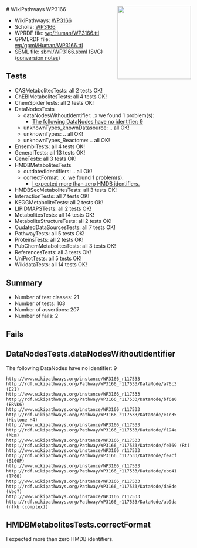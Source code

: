 <img style="float: right; width: 200px" src="../logo.png" />
# WikiPathways WP3166

* WikiPathways: [WP3166](https://identifiers.org/wikipathways:WP3166)
* Scholia: [WP3166](https://scholia.toolforge.org/wikipathways/WP3166)
* WPRDF file: [wp/Human/WP3166.ttl](../wp/Human/WP3166.ttl)
* GPMLRDF file: [wp/gpml/Human/WP3166.ttl](../wp/gpml/Human/WP3166.ttl)
* SBML file: [sbml/WP3166.sbml](../sbml/WP3166.sbml) ([SVG](../sbml/WP3166.svg)) ([conversion notes](../sbml/WP3166.txt))

## Tests
* CASMetabolitesTests: all 2 tests OK!
* ChEBIMetabolitesTests: all 4 tests OK!
* ChemSpiderTests: all 2 tests OK!
* DataNodesTests
    * dataNodesWithoutIdentifier: .x we found 1 problem(s):
        * [The following DataNodes have no identifier: 9](#d2d32fa8)
    * unknownTypes_knownDatasource: .. all OK!
    * unknownTypes: .. all OK!
    * unknownTypes_Reactome: .. all OK!
* EnsemblTests: all 4 tests OK!
* GeneralTests: all 13 tests OK!
* GeneTests: all 3 tests OK!
* HMDBMetabolitesTests
    * outdatedIdentifiers: .. all OK!
    * correctFormat: .x. we found 1 problem(s):
        * [I expected more than zero HMDB identifiers.](#ad154c1e)
* HMDBSecMetabolitesTests: all 3 tests OK!
* InteractionTests: all 7 tests OK!
* KEGGMetaboliteTests: all 2 tests OK!
* LIPIDMAPSTests: all 2 tests OK!
* MetabolitesTests: all 14 tests OK!
* MetaboliteStructureTests: all 2 tests OK!
* OudatedDataSourcesTests: all 7 tests OK!
* PathwayTests: all 5 tests OK!
* ProteinsTests: all 2 tests OK!
* PubChemMetabolitesTests: all 3 tests OK!
* ReferencesTests: all 3 tests OK!
* UniProtTests: all 5 tests OK!
* WikidataTests: all 14 tests OK!


## Summary

* Number of test classes: 21
* Number of tests: 103
* Number of assertions: 207
* Number of fails: 2

## Fails

<a name="d2d32fa8" />

## DataNodesTests.dataNodesWithoutIdentifier

The following DataNodes have no identifier: 9
```
http://www.wikipathways.org/instance/WP3166_r117533 http://rdf.wikipathways.org/Pathway/WP3166_r117533/DataNode/a76c3 (E2I)
http://www.wikipathways.org/instance/WP3166_r117533 http://rdf.wikipathways.org/Pathway/WP3166_r117533/DataNode/bf6e0 (ERVK6)
http://www.wikipathways.org/instance/WP3166_r117533 http://rdf.wikipathways.org/Pathway/WP3166_r117533/DataNode/e1c35 (Histone H4)
http://www.wikipathways.org/instance/WP3166_r117533 http://rdf.wikipathways.org/Pathway/WP3166_r117533/DataNode/f194a (Mcm)
http://www.wikipathways.org/instance/WP3166_r117533 http://rdf.wikipathways.org/Pathway/WP3166_r117533/DataNode/fe369 (Rt)
http://www.wikipathways.org/instance/WP3166_r117533 http://rdf.wikipathways.org/Pathway/WP3166_r117533/DataNode/fe7cf (S100P)
http://www.wikipathways.org/instance/WP3166_r117533 http://rdf.wikipathways.org/Pathway/WP3166_r117533/DataNode/ebc41 (TP60)
http://www.wikipathways.org/instance/WP3166_r117533 http://rdf.wikipathways.org/Pathway/WP3166_r117533/DataNode/da8de (Veg?)
http://www.wikipathways.org/instance/WP3166_r117533 http://rdf.wikipathways.org/Pathway/WP3166_r117533/DataNode/ab9da (nfkb (complex))
```

<a name="ad154c1e" />

## HMDBMetabolitesTests.correctFormat

I expected more than zero HMDB identifiers.
